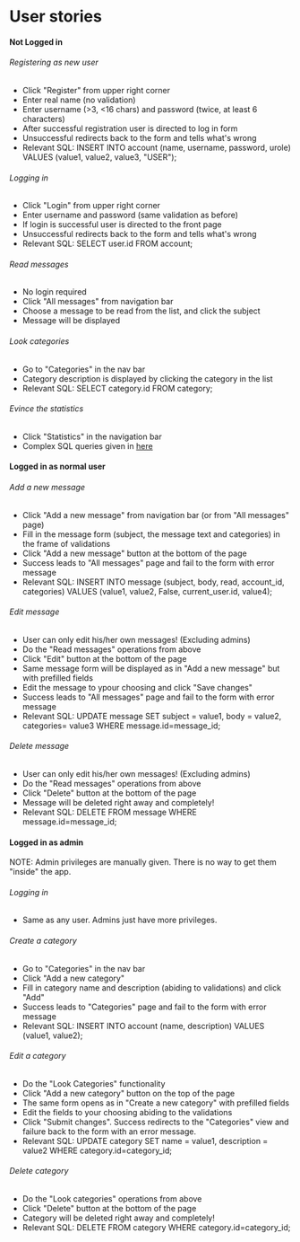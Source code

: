 # User stories

#### Not Logged in

###### Registering as new user

- Click "Register" from upper right corner
- Enter real name (no validation)
- Enter username (>3, <16 chars) and password (twice, at least 6 characters)
- After successful registration user is directed to log in form
- Unsuccessful redirects back to the form and tells what's wrong
- Relevant SQL: INSERT INTO account (name, username, password, urole) 
VALUES (value1, value2, value3, "USER"); 

###### Logging in
- Click "Login" from upper right corner
- Enter username and password (same validation as before)
- If login is successful user is directed to the front page
- Unsuccessful redirects back to the form and tells what's wrong
- Relevant SQL: SELECT user.id FROM account;

###### Read messages

- No login required
- Click "All messages" from navigation bar
- Choose a message to be read from the list, and click the subject
- Message will be displayed

###### Look categories

- Go to "Categories" in the nav bar
- Category description is displayed by clicking the category in the list
- Relevant SQL: SELECT category.id FROM category;

###### Evince the statistics

- Click "Statistics" in the navigation bar 
- Complex SQL queries given in [here](https://github.com/mrasola/keskustelufoorumi/blob/master/documentation/queries.md)

#### Logged in as normal user

###### Add a new message

- Click "Add a new message" from navigation bar (or from "All messages" page)
- Fill in the message form (subject, the message text and categories) in the frame of validations
- Click "Add a new message" button at the bottom of the page
- Success leads to "All messages" page and fail to the form with error message
- Relevant SQL: INSERT INTO message (subject, body, read, account_id, categories) 
VALUES (value1, value2, False, current_user.id, value4); 

###### Edit message

- User can only edit his/her own messages! (Excluding admins)
- Do the "Read messages" operations from above
- Click "Edit" button at the bottom of the page
- Same message form will be displayed as in "Add a new message" but with prefilled fields
- Edit the message to ypour choosing and click "Save changes"
- Success leads to "All messages" page and fail to the form with error message
- Relevant SQL: UPDATE message SET subject = value1, body = value2, categories=
value3 WHERE message.id=message_id;

###### Delete message

- User can only edit his/her own messages! (Excluding admins)
- Do the "Read messages" operations from above
- Click "Delete" button at the bottom of the page
- Message will be deleted right away and completely!
- Relevant SQL: DELETE FROM message WHERE message.id=message_id;

#### Logged in as admin

NOTE: Admin privileges are manually given. There is no way 
to get them "inside" the app.

###### Logging in

- Same as any user. Admins just have more privileges.

###### Create a category

- Go to "Categories" in the nav bar
- Click "Add a new category"
- Fill in category name and description (abiding to validations) and click "Add"
- Success leads to "Categories" page and fail to the form with error message
- Relevant SQL: INSERT INTO account (name, description) 
VALUES (value1, value2); 

###### Edit a category

- Do the "Look Categories" functionality
- Click "Add a new category" button on the top of the page
- The same form opens as in "Create a new category" with prefilled fields
- Edit the fields to your choosing abiding to the validations
- Click "Submit changes". Success redirects to the "Categories" view and failure 
back to the form with an error message.
- Relevant SQL: UPDATE category SET name = value1, description = value2
WHERE category.id=category_id;

###### Delete category

- Do the "Look categories" operations from above
- Click "Delete" button at the bottom of the page
- Category will be deleted right away and completely!
- Relevant SQL: DELETE FROM category WHERE category.id=category_id;